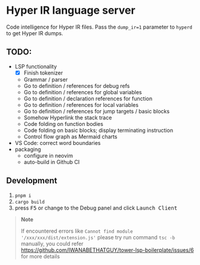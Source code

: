 # Hyper IR language server

Code intelligence for Hyper IR files.
Pass the `dump_ir=1` parameter to `hyperd` to get Hyper IR dumps.

## TODO:

* LSP functionality
    * [x] Finish tokenizer
    * Grammar / parser
    * Go to definition / references for debug refs
    * Go to definition / references for global variables
    * Go to definition / declaration references for function
    * Go to definition / references for local variables
    * Go to definition / references for jump targets / basic blocks
    * Somehow Hyperlink the stack trace
    * Code folding on function bodies
    * Code folding on basic blocks; display terminating instruction
    * Control flow graph as Mermaid charts
* VS Code: correct word boundaries
* packaging
    * configure in neovim
    * auto-build in Github CI

## Development
1. `pnpm i`
2. `cargo build`
3. press <kbd>F5</kbd> or change to the Debug panel and click <kbd>Launch Client</kbd>
> **Note**  
> 
> If encountered errors like `Cannot find module '/xxx/xxx/dist/extension.js'`
> please try run command `tsc -b` manually, you could refer https://github.com/IWANABETHATGUY/tower-lsp-boilerplate/issues/6 for more details
